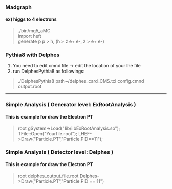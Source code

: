 ### Madgraph  
#### ex) higgs to 4 electrons  
> ./bin/mg5_aMC  
> import heft  
> generate p p > h, (h > z e+ e-, z > e+ e-)  
### Pythia8 with Delphes  
1. You need to edit cmnd file -> edit the location of your lhe file  
2. run DelphesPythia8 as followings:  
>./DelphesPythia8 path~/delphes_card_CMS.tcl config.cmnd output.root  
  
  
---
### Simple Analysis ( Generator level: ExRootAnalysis )  
#### This is example for draw the Electron PT  
> root
> gSystem->Load("lib/libExRootAnalysis.so");
> TFile::Open("Yourfile.root");
> LHEF->Draw("Particle.PT","Particle.PID==11");
### Simple Analysis ( Detector level: Delphes )  
#### This is example for draw the Electron PT  
> root delphes_output_file.root
> Delphes->Draw("Particle.PT","Particle.PID == 11")



